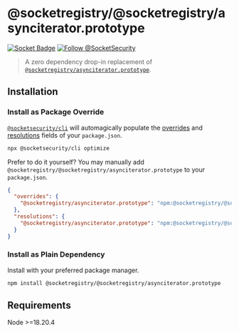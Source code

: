 # @socketregistry/@socketregistry/asynciterator.prototype

[![Socket Badge](https://socket.dev/api/badge/npm/package/@socketregistry/@socketregistry/asynciterator.prototype)](https://socket.dev/npm/package/@socketregistry/@socketregistry/asynciterator.prototype)
[![Follow @SocketSecurity](https://img.shields.io/twitter/follow/SocketSecurity?style=social)](https://twitter.com/SocketSecurity)

> A zero dependency drop-in replacement of
> [`@socketregistry/asynciterator.prototype`](https://www.npmjs.com/package/@socketregistry/asynciterator.prototype).

## Installation

### Install as Package Override

[`@socketsecurity/cli`](https://www.npmjs.com/package/@socketsecurity/cli) will
automagically populate the
[overrides](https://docs.npmjs.com/cli/v9/configuring-npm/package-json#overrides)
and [resolutions](https://yarnpkg.com/configuration/manifest#resolutions) fields
of your `package.json`.

```sh
npx @socketsecurity/cli optimize
```

Prefer to do it yourself? You may manually add
`@socketregistry/@socketregistry/asynciterator.prototype` to your
`package.json`.

```json
{
  "overrides": {
    "@socketregistry/asynciterator.prototype": "npm:@socketregistry/@socketregistry/asynciterator.prototype@^1"
  },
  "resolutions": {
    "@socketregistry/asynciterator.prototype": "npm:@socketregistry/@socketregistry/asynciterator.prototype@^1"
  }
}
```

### Install as Plain Dependency

Install with your preferred package manager.

```sh
npm install @socketregistry/@socketregistry/asynciterator.prototype
```

## Requirements

Node &gt;=18.20.4
